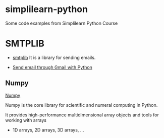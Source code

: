 # simplilearn-python
Some code examples from Simplilearn Python Course


# SMTPLIB

- [smtplib](https://github.com/smtplib/smtplib)
It is a library for sending emails.

- [Send email through Gmail with Python](https://mailtrap.io/blog/python-send-email-gmail/)

## Numpy
[Numpy](https://numpy.org/)

Numpy is the core library for scientific  and numeral computing in Python.

It provides high-performance multidimensional array objects and tools for working with arrays

- 1D arrays, 2D arrays, 3D arrays, ...


